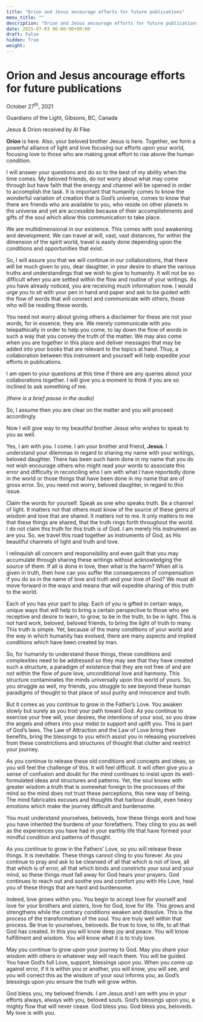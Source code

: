 ```yaml
---
title: "Orion and Jesus ancourage efforts for future publications"
menu_title: ""
description: "Orion and Jesus ancourage efforts for future publications"
date: 2025-07-03 06:00:00+00:00
draft: False
hidden: True
weight:
---
```

# Orion and Jesus ancourage efforts for future publications

October 27<sup>th</sup>, 2021

Guardians of the Light, Gibsons, BC, Canada

Jesus & Orion received by Al Fike

**Orion** is here. Also, your beloved brother Jesus is here. Together, we form a powerful alliance of light and love focusing our efforts upon your world, focusing love to those who are making great effort to rise above the human condition.

I will answer your questions and do so to the best of my ability when the time comes. My beloved friends, do not worry about what may come through but have faith that the energy and channel will be opened in order to accomplish the task. It is important that humanity comes to know the wonderful variation of creation that is God’s universe, comes to know that there are friends who are available to you, who reside on other planets in the universe and yet are accessible because of their accomplishments and gifts of the soul which allow this communication to take place.

We are multidimensional in our existence. This comes with soul awakening and development. We can travel at will, vast, vast distances, for within the dimension of the spirit world, travel is easily done depending upon the conditions and opportunities that exist.

So, I will assure you that we will continue in our collaborations, that there will be much given to you, dear daughter, in your desire to share the various truths and understandings that we wish to give to humanity. It will not be so difficult when you are settled within the flow and routine of your writings. As you have already noticed, you are receiving much information now. I would urge you to sit with your pen in hand and paper and ask to be guided with the flow of words that will connect and communicate with others, those who will be reading these words.

You need not worry about giving others a disclaimer for these are not your words, for in essence, they are. We merely communicate with you telepathically in order to help you come, to lay down the flow of words in such a way that you convey the truth of the matter. We may also come when you are together in this place and deliver messages that may be added into your books that are relevant to the topics at hand. Thus, a collaboration between this instrument and yourself will help expedite your efforts in publications.

I am open to your questions at this time if there are any queries about your collaborations together. I will give you a moment to think if you are so inclined to ask something of me.

*(there is a brief pause in the audio)*

So, I assume then you are clear on the matter and you will proceed accordingly.

Now I will give way to my beautiful brother Jesus who wishes to speak to you as well.

Yes, I am with you. I come. I am your brother and friend, **Jesus**. I understand your dilemmas in regard to sharing my name with your writings, beloved daughter. There has been such harm done in my name that you do not wish encourage others who might read your words to associate this error and difficulty in reconciling who I am with what I have reportedly done in the world or those things that have been done in my name that are of gross error. So, you need not worry, beloved daughter, in regard to this issue.

Claim the words for yourself. Speak as one who speaks truth. Be a channel of light. It matters not that others must know of the source of these gems of wisdom and love that are shared. It matters not to me. It only matters to me that these things are shared, that the truth rings forth throughout the world. I do not claim this truth for this truth is of God. I am merely His instrument as are you. So, we travel this road together as instruments of God, as His beautiful channels of light and truth and love.

I relinquish all concern and responsibility and even guilt that you may accumulate through sharing these writings without acknowledging the source of them. If all is done in love, then what is the harm? When all is given in truth, then how can you suffer the consequences of compensation if you do so in the name of love and truth and your love of God? We must all move forward in the ways and means that will expedite sharing of this truth to the world.

Each of you has your part to play. Each of you is gifted in certain ways, unique ways that will help to bring a certain perspective to those who are receptive and desire to learn, to grow, to be in the truth, to be in light. This is not hard work, beloved, beloved friends, to bring the light of truth to many. This truth is simple. Yet, because of the many conditions of your world and the way in which humanity has evolved, there are many aspects and implied conditions which have been created by man.

So, for humanity to understand these things, these conditions and complexities need to be addressed so they may see that they have created such a structure, a paradigm of existence that they are not free of and are not within the flow of pure love, unconditional love and harmony. This structure contaminates the minds universally upon this world of yours. So, you struggle as well, my friends, you struggle to see beyond these human paradigms of thought to that place of soul purity and innocence and truth.

But it comes as you continue to grow in the Father’s Love. You awaken slowly but surely as you trod your path toward God. As you continue to exercise your free will, your desires, the intentions of your soul, so you draw the angels and others into your midst to support and uplift you. This is part of God’s laws. The Law of Attraction and the Law of Love bring their benefits, bring the blessings to you which assist you in releasing yourselves from these constrictions and structures of thought that clutter and restrict your journey.

As you continue to release these old conditions and concepts and ideas, so you will feel the challenge of this. It will feel difficult. It will often give you a sense of confusion and doubt for the mind continues to insist upon its well-formulated ideas and structures and patterns. Yet, the soul knows with greater wisdom a truth that is somewhat foreign to the processes of the mind so the mind does not trust these perceptions, this new way of being. The mind fabricates excuses and thoughts that harbour doubt, even heavy emotions which make the journey difficult and burdensome.

You must understand yourselves, beloveds, how these things work and how you have inherited the burdens of your forefathers. They cling to you as well as the experiences you have had in your earthly life that have formed your mindful condition and patterns of thought.

As you continue to grow in the Fathers’ Love, so you will release these things. It is inevitable. These things cannot cling to you forever. As you continue to pray and ask to be cleansed of all that which is not of love, all that which is of error, all that which binds and constricts your soul and your mind, so these things must fall away for God hears your prayers. God continues to reach out and soothe you and comfort you with His Love, heal you of these things that are hard and burdensome.

Indeed, love grows within you. You begin to accept love for yourself and love for your brothers and sisters, love for God, love for life. This grows and strengthens while the contrary conditions weaken and dissolve. This is the process of the transformation of the soul. You are truly well within that process. Be true to yourselves, beloveds. Be true to love, to life, to all that God has created. In this you will know deep joy and peace. You will know fulfillment and wisdom. You will know what it is to truly love.

May you continue to grow upon your journey to God. May you share your wisdom with others in whatever way will reach them. You will be guided. You have God’s full Love, support, blessings upon you. When you come up against error, if it is within you or another, you will know, you will see, and you will correct this as the wisdom of your soul informs you, as God’s blessings upon you ensure the truth will grow within.

God bless you, my beloved friends. I am Jesus and I am with you in your efforts always, always with you, beloved souls. God’s blessings upon you, a mighty flow that will never cease. God bless you. God bless you, beloveds. My love is with you.

